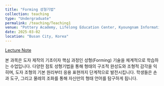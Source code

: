 ```yaml
---
title: "Forming 성형기법"
collection: teaching
type: "Undergraduate"
permalink: /teaching/Teaching1
venue: "Pottery Academy, Lifelong Education Center, Kyoungnam Information University"
date: 2025-03-02
location: "Busan City, Korea"
---
```


[Lecture Note](https://sg.docworkspace.com/d/cIKSzlKXEAr_r_McG?from=dco)

본 과목은 도자 제작의 기초이자 핵심 과정인 성형(Forming) 기술을 체계적으로 학습하는 수업입니다. 다양한 점토 성형기법을 통해 형태의 구조적 완성도와 조형적 감각을 익히며, 도자 조형의 기본 원리부터 응용 표현까지 단계적으로 발전시킵니다. 학생들은 손과 도구, 그리고 물레의 조화를 통해 자신만의 형태 언어를 탐구하게 됩니다.
